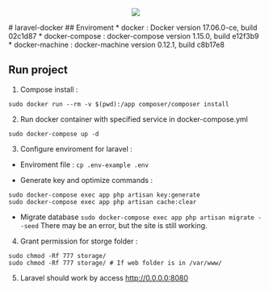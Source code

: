 <p align="center"><img src="https://scontent.fhan2-4.fna.fbcdn.net/v/t1.0-1/p160x160/24058727_754569334742238_961757049669666567_n.jpg?_nc_cat=109&oh=ff47d472cbdfdb0dd7f157d853ef5c54&oe=5C2F8E21"></p>
# laravel-docker
## Enviroment 
* docker : Docker version 17.06.0-ce, build 02c1d87
* docker-compose : docker-compose version 1.15.0, build e12f3b9
* docker-machine : docker-machine version 0.12.1, build c8b17e8

## Run project
1. Compose install :
```
sudo docker run --rm -v $(pwd):/app composer/composer install
```

2. Run docker container with specified service in docker-compose.yml
```
sudo docker-compose up -d
```

3. Configure enviroment for laravel :
* Enviroment file :
`cp .env-example .env`

* Generate key and optimize commands :
```
sudo docker-compose exec app php artisan key:generate
sudo docker-compose exec app php artisan cache:clear
```

* Migrate database
`sudo docker-compose exec app php artisan migrate --seed`
There may be an error, but the site is still working.

4. Grant permission for storge folder :
```
sudo chmod -Rf 777 storage/
sudo chmod -Rf 777 storage/ # If web folder is in /var/www/
```

5. Laravel should work by access http://0.0.0.0:8080